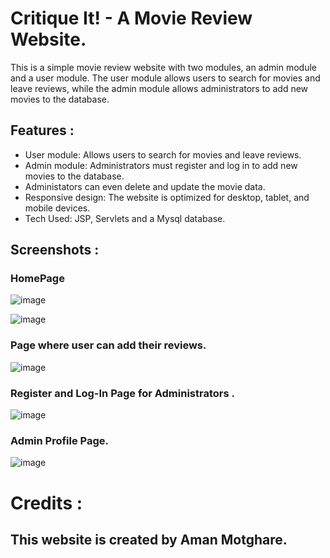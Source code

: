 # Critique It! - A Movie Review Website.

This is a simple movie review website with two modules, an admin module and a user module.
The user module allows users to search for movies and leave reviews, while the admin module allows administrators to add new movies to the database.

## Features :

- User module: Allows users to search for movies and leave reviews.
- Admin module: Administrators must register and log in to add new movies to the database.
- Administators can even delete and update the movie data.
- Responsive design: The website is optimized for desktop, tablet, and mobile devices.
- Tech Used: JSP, Servlets and a Mysql database.

## Screenshots :

### HomePage

![image](https://user-images.githubusercontent.com/115368249/236808176-6277e36d-9201-4f8c-b625-e597762d2731.png)

![image](https://user-images.githubusercontent.com/115368249/236810548-f3aa5536-e20f-4030-afa9-1748ba493696.png)


### Page where user can add their reviews.

![image](https://user-images.githubusercontent.com/115368249/236809126-2e8dc0ff-6dba-42cb-b4b0-fff5c31a49a0.png)

### Register and Log-In Page for Administrators .

![image](https://user-images.githubusercontent.com/115368249/236809425-24db8c32-11e5-46d4-bf8e-38ad33ff8ea2.png)

### Admin Profile Page.

![image](https://user-images.githubusercontent.com/115368249/236810034-b2d8601c-5c2c-4c50-a59b-3e8ac232987e.png)

# Credits :

## This website is created by Aman Motghare.
